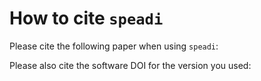 # How to cite `speadi`

Please cite the following paper when using `speadi`:

Please also cite the software DOI for the version you used: